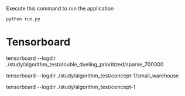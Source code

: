 Execute this command to run the application

``python run.py``

# Tensorboard

tensorboard --logdir ./study/algorithm_test/double_dueling_prioritized/sparse_700000

tensorboard --logdir ./study/algorithm_test/concept-1/small_warehouse

tensorboard --logdir ./study/algorithm_test/concept-1

